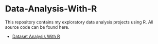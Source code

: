 # Data-Analysis-With-R
This repository contains my exploratory data analysis projects using R. All source code can be found here.

* [Dataset Analysis With R](http://rpubs.com/Markie/1255861)

